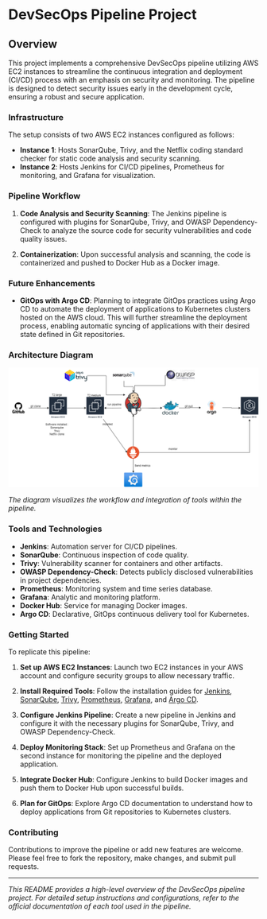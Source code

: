 # DevSecOps Pipeline Project 

## Overview

This project implements a comprehensive DevSecOps pipeline utilizing AWS EC2 instances to streamline the continuous integration and deployment (CI/CD) process with an emphasis on security and monitoring. The pipeline is designed to detect security issues early in the development cycle, ensuring a robust and secure application.

### Infrastructure

The setup consists of two AWS EC2 instances configured as follows:

- **Instance 1**: Hosts SonarQube, Trivy, and the Netflix coding standard checker for static code analysis and security scanning.
- **Instance 2**: Hosts Jenkins for CI/CD pipelines, Prometheus for monitoring, and Grafana for visualization.

### Pipeline Workflow

1. **Code Analysis and Security Scanning**: The Jenkins pipeline is configured with plugins for SonarQube, Trivy, and OWASP Dependency-Check to analyze the source code for security vulnerabilities and code quality issues.

2. **Containerization**: Upon successful analysis and scanning, the code is containerized and pushed to Docker Hub as a Docker image.

### Future Enhancements

- **GitOps with Argo CD**: Planning to integrate GitOps practices using Argo CD to automate the deployment of applications to Kubernetes clusters hosted on the AWS cloud. This will further streamline the deployment process, enabling automatic syncing of applications with their desired state defined in Git repositories.

### Architecture Diagram

![DevSecOps Pipeline Architecture](images/image.drawio.png)

*The diagram visualizes the workflow and integration of tools within the pipeline.*

### Tools and Technologies

- **Jenkins**: Automation server for CI/CD pipelines.
- **SonarQube**: Continuous inspection of code quality.
- **Trivy**: Vulnerability scanner for containers and other artifacts.
- **OWASP Dependency-Check**: Detects publicly disclosed vulnerabilities in project dependencies.
- **Prometheus**: Monitoring system and time series database.
- **Grafana**: Analytic and monitoring platform.
- **Docker Hub**: Service for managing Docker images.
- **Argo CD**: Declarative, GitOps continuous delivery tool for Kubernetes.

### Getting Started

To replicate this pipeline:

1. **Set up AWS EC2 Instances**: Launch two EC2 instances in your AWS account and configure security groups to allow necessary traffic.

2. **Install Required Tools**: Follow the installation guides for [Jenkins](https://www.jenkins.io/doc/book/installing/), [SonarQube](https://docs.sonarqube.org/latest/setup/install-server/), [Trivy](https://aquasecurity.github.io/trivy/v0.18.3/getting-started/installation/), [Prometheus](https://prometheus.io/docs/prometheus/latest/installation/), [Grafana](https://grafana.com/docs/grafana/latest/installation/), and [Argo CD](https://argo-cd.readthedocs.io/en/stable/getting_started/).

3. **Configure Jenkins Pipeline**: Create a new pipeline in Jenkins and configure it with the necessary plugins for SonarQube, Trivy, and OWASP Dependency-Check.

4. **Deploy Monitoring Stack**: Set up Prometheus and Grafana on the second instance for monitoring the pipeline and the deployed application.

5. **Integrate Docker Hub**: Configure Jenkins to build Docker images and push them to Docker Hub upon successful builds.

6. **Plan for GitOps**: Explore Argo CD documentation to understand how to deploy applications from Git repositories to Kubernetes clusters.

### Contributing

Contributions to improve the pipeline or add new features are welcome. Please feel free to fork the repository, make changes, and submit pull requests.

---

*This README provides a high-level overview of the DevSecOps pipeline project. For detailed setup instructions and configurations, refer to the official documentation of each tool used in the pipeline.*
